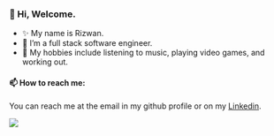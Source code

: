 ### 👋 Hi, Welcome.
- ✨ My name is Rizwan.
- 🌱 I’m a full stack software engineer.
- 🌠 My hobbies include listening to music, playing video games, and working out.

#### 📫 How to reach me:
You can reach me at the email in my github profile or on my [Linkedin](https://www.linkedin.com/in/muhammad-rizwan-3886511b9/).

<a href="https://github.com/xRizwan/xRizwan">
  <img align="center" src="https://github-readme-stats.vercel.app/api/top-langs/?username=xRizwan&hide=ShaderLab,html,CSS&title_color=ffffff&text_color=c9cacc&icon_color=2bbc8a&bg_color=1d1f21&langs_count=3" />
</a>
